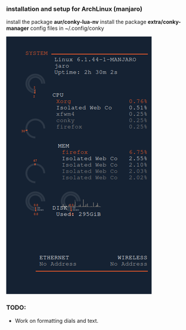 ### installation and setup for ArchLinux (manjaro)
install the package **aur/conky-lua-nv**
install the package **extra/conky-manager**
config files in ~/.config/conky

![alt text](https://github.com/p-mackay/conky/blob/master/image.png?raw=true)

### TODO:
- Work on formatting dials and text.
